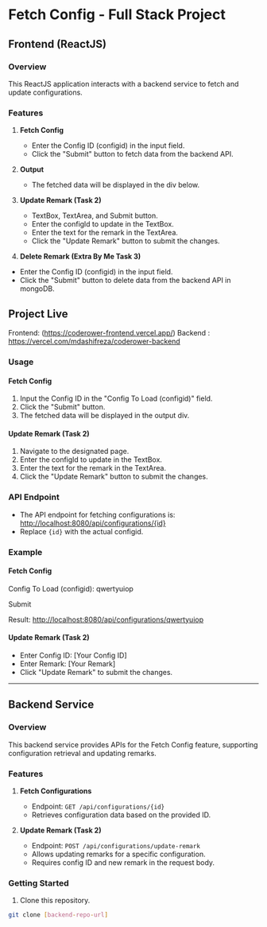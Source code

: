 # Fetch Config - Full Stack Project

## Frontend (ReactJS)

### Overview

This ReactJS application interacts with a backend service to fetch and update configurations.

### Features

1. **Fetch Config**
   - Enter the Config ID (configid) in the input field.
   - Click the "Submit" button to fetch data from the backend API.

2. **Output**
   - The fetched data will be displayed in the div below.

3. **Update Remark (Task 2)**
   - TextBox, TextArea, and Submit button.
   - Enter the configld to update in the TextBox.
   - Enter the text for the remark in the TextArea.
   - Click the "Update Remark" button to submit the changes.
4. **Delete Remark (Extra By Me Task 3)**
  - Enter the Config ID (configid) in the input field.
   - Click the "Submit" button to delete data from the backend API in mongoDB.

## Project Live
Frontend: (https://coderower-frontend.vercel.app/)
Backend : https://vercel.com/mdashifreza/coderower-backend
### Usage

#### Fetch Config

1. Input the Config ID in the "Config To Load (configid)" field.
2. Click the "Submit" button.
3. The fetched data will be displayed in the output div.

#### Update Remark (Task 2)

1. Navigate to the designated page.
2. Enter the configld to update in the TextBox.
3. Enter the text for the remark in the TextArea.
4. Click the "Update Remark" button to submit the changes.

### API Endpoint

- The API endpoint for fetching configurations is: [http://localhost:8080/api/configurations/{id}](http://localhost:8080/api/configurations/{id})
- Replace `{id}` with the actual configid.

### Example

#### Fetch Config

Config To Load (configid): qwertyuiop

Submit

Result: [http://localhost:8080/api/configurations/qwertyuiop](http://localhost:8080/api/configurations/qwertyuiop)

#### Update Remark (Task 2)

- Enter Config ID: [Your Config ID]
- Enter Remark: [Your Remark]
- Click "Update Remark" to submit the changes.

---

## Backend Service

### Overview

This backend service provides APIs for the Fetch Config feature, supporting configuration retrieval and updating remarks.

### Features

1. **Fetch Configurations**
   - Endpoint: `GET /api/configurations/{id}`
   - Retrieves configuration data based on the provided ID.

2. **Update Remark (Task 2)**
   - Endpoint: `POST /api/configurations/update-remark`
   - Allows updating remarks for a specific configuration.
   - Requires config ID and new remark in the request body.

### Getting Started

1. Clone this repository.

```bash
git clone [backend-repo-url]
